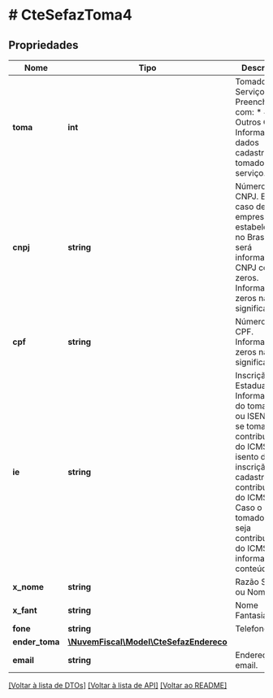 # # CteSefazToma4

## Propriedades

Nome | Tipo | Descrição | Comentários
------------ | ------------- | ------------- | -------------
**toma** | **int** | Tomador do Serviço.  Preencher com:  * 4 - Outros  Obs: Informar os dados cadastrais do tomador do serviço. |
**cnpj** | **string** | Número do CNPJ.  Em caso de empresa não estabelecida no Brasil, será informado o CNPJ com zeros.  Informar os zeros não significativos. | [optional]
**cpf** | **string** | Número do CPF.  Informar os zeros não significativos. | [optional]
**ie** | **string** | Inscrição Estadual.  Informar a IE do tomador ou ISENTO se tomador é contribuinte do ICMS isento de inscrição no cadastro de contribuintes do ICMS. Caso o tomador não seja contribuinte do ICMS não informar o conteúdo. | [optional]
**x_nome** | **string** | Razão Social ou Nome. |
**x_fant** | **string** | Nome Fantasia. | [optional]
**fone** | **string** | Telefone. | [optional]
**ender_toma** | [**\NuvemFiscal\Model\CteSefazEndereco**](CteSefazEndereco.md) |  |
**email** | **string** | Endereço de email. | [optional]

[[Voltar à lista de DTOs]](../../README.md#models) [[Voltar à lista de API]](../../README.md#endpoints) [[Voltar ao README]](../../README.md)
